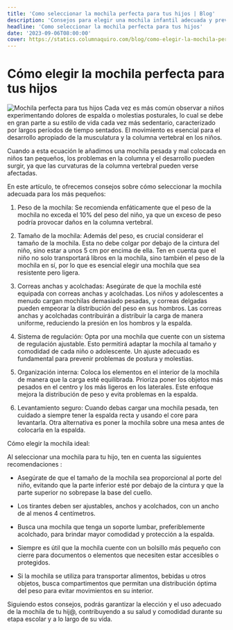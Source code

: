 ```yaml
---
title: 'Como seleccionar la mochila perfecta para tus hijos | Blog'
description: 'Consejos para elegir una mochila infantil adecuada y prevenir problemas de espalda: peso adecuado, tamaño, correas anchas, regulación, organización interna.'
headline: 'Como seleccionar la mochila perfecta para tus hijos'
date: '2023-09-06T08:00:00'
cover: https://statics.columnaquiro.com/blog/como-elegir-la-mochila-perfecta-para-tus-hijos.webp
---
```



# Cómo elegir la mochila perfecta para tus hijos 
![Mochila perfecta para tus hijos](https://statics.columnaquiro.com/blog/como-elegir-la-mochila-perfecta-para-tus-hijos.webp)
Cada vez es más común observar a niños experimentando dolores de espalda o molestias posturales, lo cual se debe en gran parte a su estilo de vida cada vez más sedentario, caracterizado por largos períodos de tiempo sentados. El movimiento es esencial para el desarrollo apropiado de la musculatura y la columna vertebral en los niños.

Cuando a esta ecuación le añadimos una mochila pesada y mal colocada en niños tan pequeños, los problemas en la columna y el desarrollo pueden surgir, ya que las curvaturas de la columna vertebral pueden verse afectadas.

En este artículo, te ofrecemos consejos sobre cómo seleccionar la mochila adecuada para los más pequeños:

1. Peso de la mochila: Se recomienda enfáticamente que el peso de la mochila no exceda el 10% del peso del niño, ya que un exceso de peso podría provocar daños en la columna vertebral.

2. Tamaño de la mochila: Además del peso, es crucial considerar el tamaño de la mochila. Esta no debe colgar por debajo de la cintura del niño, sino estar a unos 5 cm por encima de ella. Ten en cuenta que el niño no solo transportará libros en la mochila, sino también el peso de la mochila en sí, por lo que es esencial elegir una mochila que sea resistente pero ligera.

3. Correas anchas y acolchadas: Asegúrate de que la mochila esté equipada con correas anchas y acolchadas. Los niños y adolescentes a menudo cargan mochilas demasiado pesadas, y correas delgadas pueden empeorar la distribución del peso en sus hombros. Las correas anchas y acolchadas contribuirán a distribuir la carga de manera uniforme, reduciendo la presión en los hombros y la espalda.

4. Sistema de regulación: Opta por una mochila que cuente con un sistema de regulación ajustable. Esto permitirá adaptar la mochila al tamaño y comodidad de cada niño o adolescente. Un ajuste adecuado es fundamental para prevenir problemas de postura y molestias.

5. Organización interna: Coloca los elementos en el interior de la mochila de manera que la carga esté equilibrada. Prioriza poner los objetos más pesados en el centro y los más ligeros en los laterales. Este enfoque mejora la distribución de peso y evita problemas en la espalda.

6. Levantamiento seguro: Cuando debas cargar una mochila pesada, ten cuidado a siempre tener la espalda recta y usando el core para levantarla. Otra alternativa es poner la mochila sobre una mesa antes de colocarla en la espalda.

Cómo elegir la mochila ideal:

Al seleccionar una mochila para tu hijo, ten en cuenta las siguientes recomendaciones :

- Asegúrate de que el tamaño de la mochila sea proporcional al porte del niño, evitando que la parte inferior esté por debajo de la cintura y que la parte superior no sobrepase la base del cuello.

- Los tirantes deben ser ajustables, anchos y acolchados, con un ancho de al menos 4 centímetros.

-   Busca una mochila que tenga un soporte lumbar, preferiblemente acolchado, para brindar mayor comodidad y protección a la espalda.

-   Siempre es útil que la mochila cuente con un bolsillo más pequeño con cierre para documentos o elementos que necesiten estar accesibles o protegidos.

-   Si la mochila se utiliza para transportar alimentos, bebidas u otros objetos, busca compartimentos que permitan una distribución óptima del peso para evitar movimientos en su interior.

Siguiendo estos consejos, podrás garantizar la elección y el uso adecuado de la mochila de tu hij@, contribuyendo a su salud y comodidad durante su etapa escolar y a lo largo de su vida.
